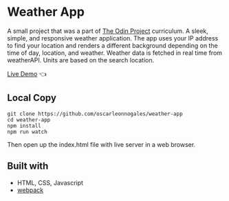 # Weather App

A small project that was a part of [The Odin Project](https://www.theodinproject.com/) curriculum. A sleek, simple, and responsive weather application. The app uses your IP address to find your location and renders a different background depending on the time of day, location, and weather. Weather data is fetched in real time from weatherAPI. Units are based on the search location.

[Live Demo](https://agitated-williams-2681ef.netlify.app/) :point_left:

## Local Copy

```
git clone https://github.com/oscarleonnogales/weather-app
cd weather-app
npm install
npm run watch
```

Then open up the index.html file with live server in a web browser.

## Built with

- HTML, CSS, Javascript
- [webpack](https://webpack.js.org/)
